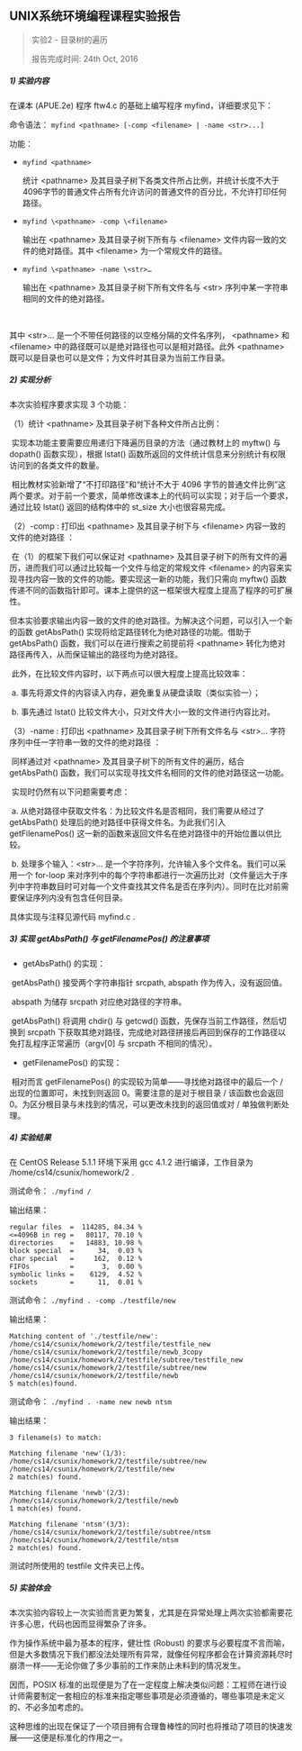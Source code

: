 ## UNIX系统环境编程课程实验报告

> 实验2 - 目录树的遍历
>
> 报告完成时间: 24th Oct, 2016



##### 1) 实验内容

在课本 (APUE.2e) 程序 ftw4.c 的基础上编写程序 myfind，详细要求见下：

命令语法： ```myfind <pathname> [-comp <filename> | -name <str>...]```

功能：

* ```myfind <pathname>```

  统计 \<pathname> 及其目录子树下各类文件所占比例，并统计长度不大于4096字节的普通文件占所有允许访问的普通文件的百分比，不允许打印任何路径。


* ```myfind \<pathname> -comp \<filename>```

  输出在 \<pathname> 及其目录子树下所有与 \<filename> 文件内容一致的文件的绝对路径。其中 \<filename> 为一个常规文件的路径。


* ```myfind \<pathname> -name \<str>…```

  输出在 \<pathname> 及其目录子树下所有文件名与 \<str> 序列中某一字符串相同的文件的绝对路径。   

  ​

其中 \<str>… 是一个不带任何路径的以空格分隔的文件名序列， \<pathname> 和 \<filename> 中的路径既可以是绝对路径也可以是相对路径。此外 \<pathname> 既可以是目录也可以是文件；为文件时其目录为当前工作目录。

##### 2) 实现分析

本次实验程序要求实现 3 个功能：

（1）统计 \<pathname> 及其目录子树下各种文件所占比例：

​	实现本功能主要需要应用递归下降遍历目录的方法（通过教材上的 myftw() 与 dopath() 函数实现），根据 lstat() 函数所返回的文件统计信息来分别统计有权限访问到的各类文件的数量。

​	相比教材实验新增了“不打印路径”和“统计不大于 4096 字节的普通文件比例”这两个要求。对于前一个要求，简单修改课本上的代码可以实现；对于后一个要求，通过比较 lstat() 返回的结构体中的 st_size 大小也很容易完成。

（2）-comp : 打印出 \<pathname> 及其目录子树下与 \<filename> 内容一致的文件的绝对路径 ：

​	在（1）的框架下我们可以保证对 \<pathname> 及其目录子树下的所有文件的遍历，进而我们可以通过比较每一个文件与给定的常规文件 \<filename> 的内容来实现寻找内容一致的文件的功能。要实现这一新的功能，我们只需向 myftw() 函数传递不同的函数指针即可。课本上提供的这一框架很大程度上提高了程序的可扩展性。

​	但本实验要求输出内容一致的文件的绝对路径。为解决这个问题，可以引入一个新的函数 getAbsPath() 实现将给定路径转化为绝对路径的功能。借助于 getAbsPath() 函数，我们可以在进行搜索之前提前将 \<pathname> 转化为绝对路径再传入，从而保证输出的路径均为绝对路径。

​	此外，在比较文件内容时，以下两点可以很大程度上提高比较效率：

​	  a. 事先将源文件的内容读入内存，避免重复从硬盘读取（类似实验一）；

​	  b. 事先通过 lstat() 比较文件大小，只对文件大小一致的文件进行内容比对。

（3）-name : 打印出 \<pathname> 及其目录子树下所有文件名与 \<str>... 字符序列中任一字符串一致的文件的绝对路径 ：

​	同样通过对 \<pathname> 及其目录子树下的所有文件的遍历，结合 getAbsPath() 函数，我们可以实现寻找文件名相同的文件的绝对路径这一功能。

​	实现时仍然有以下问题需要考虑：

​	a. 从绝对路径中获取文件名：为比较文件名是否相同，我们需要从经过了 getAbsPath() 处理后的绝对路径中获得文件名。为此我们引入 getFilenamePos() 这一新的函数来返回文件名在绝对路径中的开始位置以供比较。

​	b. 处理多个输入：\<str>... 是一个字符序列，允许输入多个文件名。我们可以采用一个 for-loop 来对序列中的每个字符串都进行一次遍历比对（文件量远大于序列中字符串数目时可对每一个文件查找其文件名是否在序列内）。同时在比对前需要保证序列内没有包含任何目录。

具体实现与注释见源代码 myfind.c .

##### 3) 实现 getAbsPath() 与 getFilenamePos() 的注意事项

* getAbsPath() 的实现：

​	getAbsPath() 接受两个字符串指针 srcpath, abspath 作为传入，没有返回值。

​	abspath 为储存 srcpath 对应绝对路径的字符串。

​	getAbsPath() 将调用 chdir() 与 getcwd() 函数，先保存当前工作路径，然后切换到 srcpath 下获取其绝对路径，完成绝对路径拼接后再回到保存的工作路径以免打乱程序正常遍历（argv[0] 与 srcpath 不相同的情况）。

* getFilenamePos() 的实现：

​	相对而言 getFilenamePos() 的实现较为简单——寻找绝对路径中的最后一个 / 出现的位置即可，未找到则返回 0。需要注意的是对于根目录 / 该函数也会返回 0。为区分根目录与未找到的情况，可以更改未找到的返回值或对 / 单独做判断处理。

##### 4) 实验结果

在 CentOS Release 5.1.1 环境下采用 gcc 4.1.2 进行编译，工作目录为 /home/cs14/csunix/homework/2 .

测试命令： ```./myfind /```

输出结果：
```
regular files  =  114285, 84.34 %
<=4096B in reg =   80117, 70.10 %
directories    =   14883, 10.98 %
block special  =      34,  0.03 %
char special   =     162,  0.12 %
FIFOs          =       3,  0.00 %
symbolic links =    6129,  4.52 %
sockets        =      11,  0.01 %
```
测试命令： ```./myfind . -comp ./testfile/new```

输出结果：
```
Matching content of './testfile/new':
/home/cs14/csunix/homework/2/testfile/testfile_new
/home/cs14/csunix/homework/2/testfile/newb_3copy
/home/cs14/csunix/homework/2/testfile/subtree/testfile_new
/home/cs14/csunix/homework/2/testfile/subtree/new
/home/cs14/csunix/homework/2/testfile/newb
5 match(es)found.
```
测试命令： ```./myfind . -name new newb ntsm```

输出结果：
```
3 filename(s) to match:

Matching filename 'new'(1/3):
/home/cs14/csunix/homework/2/testfile/subtree/new
/home/cs14/csunix/homework/2/testfile/new
2 match(es) found.

Matching filename 'newb'(2/3):
/home/cs14/csunix/homework/2/testfile/newb
1 match(es) found.

Matching filename 'ntsm'(3/3):
/home/cs14/csunix/homework/2/testfile/subtree/ntsm
/home/cs14/csunix/homework/2/testfile/ntsm
2 match(es) found.
```
测试时所使用的 testfile 文件夹已上传。

##### 5) 实验体会

本次实验内容较上一次实验而言更为繁复，尤其是在异常处理上两次实验都需要花许多心思，代码也因而显得繁杂了许多。

作为操作系统中最为基本的程序，健壮性 (Robust) 的要求与必要程度不言而喻，但是大多数情况下我们都没法处理所有异常，就像任何程序都会在计算资源耗尽时崩溃一样——无论你做了多少事前的工作来防止未料到的情况发生。

因而，POSIX 标准的出现便是为了在一定程度上解决类似问题：工程师在进行设计师需要制定一套相应的标准来指定哪些事项是必须遵循的，哪些事项是未定义的、不必多加考虑的。

这种思维的出现在保证了一个项目拥有合理鲁棒性的同时也将推动了项目的快速发展——这便是标准化的作用之一。
